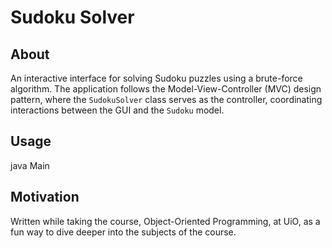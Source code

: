 # Sudoku Solver

## About  
An interactive interface for solving Sudoku puzzles using a brute-force algorithm. The application follows the Model-View-Controller (MVC) design pattern, where the `SudokuSolver` class serves as the controller, coordinating interactions between the GUI and the `Sudoku` model.

## Usage  
java Main <file name> <size>

## Motivation
Written while taking the course, Object-Oriented Programming, at UiO, as a fun way to dive deeper into the subjects of the course.